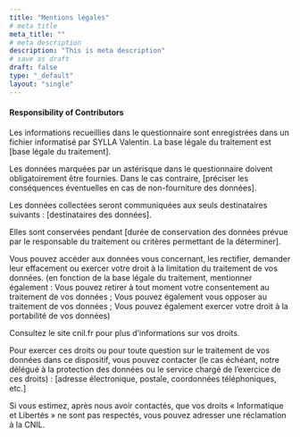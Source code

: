 ```yaml
---
title: "Mentions légales"
# meta title
meta_title: ""
# meta description
description: "This is meta description"
# save as draft
draft: false
type: "_default"
layout: "single"
---
```


#### Responsibility of Contributors



Les informations recueillies dans le questionnaire sont enregistrées dans un fichier informatisé par SYLLA Valentin. La base légale du traitement est [base légale du traitement].

Les données marquées par un astérisque dans le questionnaire doivent obligatoirement être fournies. Dans le cas contraire, [préciser les conséquences éventuelles en cas de non-fourniture des données].

Les données collectées seront communiquées aux seuls destinataires suivants : [destinataires des données].

Elles sont conservées pendant [durée de conservation des données prévue par le responsable du traitement ou critères permettant de la déterminer].

Vous pouvez accéder aux données vous concernant, les rectifier, demander leur effacement ou exercer votre droit à la limitation du traitement de vos données. (en fonction de la base légale du traitement, mentionner également : Vous pouvez retirer à tout moment votre consentement au traitement de vos données ; Vous pouvez également vous opposer au traitement de vos données ; Vous pouvez également exercer votre droit à la portabilité de vos données)

Consultez le site cnil.fr pour plus d’informations sur vos droits.

Pour exercer ces droits ou pour toute question sur le traitement de vos données dans ce dispositif, vous pouvez contacter (le cas échéant, notre délégué à la protection des données ou le service chargé de l’exercice de ces droits) : [adresse électronique, postale, coordonnées téléphoniques, etc.] 

Si vous estimez, après nous avoir contactés, que vos droits « Informatique et Libertés » ne sont pas respectés, vous pouvez adresser une réclamation à la CNIL.
